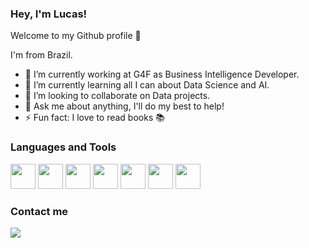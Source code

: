 ### Hey, I'm Lucas! 
Welcome to my Github profile 👋

I'm from Brazil.

- 🔭 I’m currently working at G4F as Business Intelligence Developer.
- 🌱 I’m currently learning all I can about Data Science and AI.
- 👯 I’m looking to collaborate on Data projects.
- 💬 Ask me about anything, I'll do my best to help!
- ⚡ Fun fact: I love to read books 📚

### Languages and Tools

<img src="https://cdn.jsdelivr.net/gh/devicons/devicon/icons/git/git-original.svg" height="40" width="40" /> <img src="https://cdn.jsdelivr.net/gh/devicons/devicon/icons/github/github-original.svg" height="40" width="40" /> <img src="https://cdn.jsdelivr.net/gh/devicons/devicon/icons/python/python-original.svg" height="40" width="40" />
<img src="https://cdn.jsdelivr.net/gh/devicons/devicon/icons/tensorflow/tensorflow-original.svg" height="40" width="40" />
<img src="https://cdn.jsdelivr.net/gh/devicons/devicon/icons/html5/html5-original.svg" height="40" width="40" />
<img src="https://cdn.jsdelivr.net/gh/devicons/devicon/icons/css3/css3-original.svg" height="40" width="40" />
<img src="https://cdn.jsdelivr.net/gh/devicons/devicon/icons/javascript/javascript-original.svg" height="40" width="40"/>

### Contact me
<a href="https://www.linkedin.com/in/lucas-oliveirac" target="_blank"><img src="https://img.shields.io/badge/-LinkedIn-%230077B5?style=for-the-badge&logo=linkedin&logoColor=white" target="_blank"></a>   
